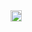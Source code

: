 <img src="[https://ibb.co/fDwTQYJ](https://i.postimg.cc/fRkM1RRz/Screenshot-24.png)https://i.postimg.cc/fRkM1RRz/Screenshot-24.png" width="18"/>
